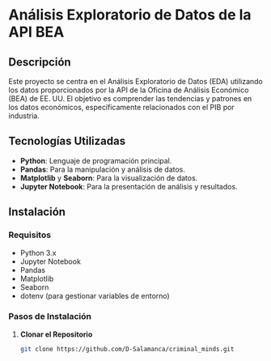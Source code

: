 # Análisis Exploratorio de Datos de la API BEA

## Descripción
Este proyecto se centra en el Análisis Exploratorio de Datos (EDA) utilizando los datos proporcionados por la API de la Oficina de Análisis Económico (BEA) de EE. UU. El objetivo es comprender las tendencias y patrones en los datos económicos, específicamente relacionados con el PIB por industria.

## Tecnologías Utilizadas
- **Python**: Lenguaje de programación principal.
- **Pandas**: Para la manipulación y análisis de datos.
- **Matplotlib** y **Seaborn**: Para la visualización de datos.
- **Jupyter Notebook**: Para la presentación de análisis y resultados.

## Instalación

### Requisitos
- Python 3.x
- Jupyter Notebook
- Pandas
- Matplotlib
- Seaborn
- dotenv (para gestionar variables de entorno)

### Pasos de Instalación
1. **Clonar el Repositorio**
   ```bash
   git clone https://github.com/D-Salamanca/criminal_minds.git
